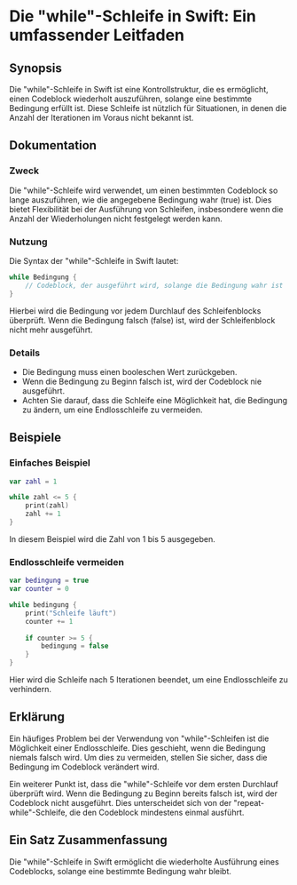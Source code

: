 <!--
Meta Description: # Die "while"-Schleife in Swift: Ein umfassender Leitfaden ## Synopsis Die "while"-Schleife in Swift ist eine Kontrollstruktur, die es ermöglicht, ein...
Meta Keywords: die, bedingung, while, schleife, ist
-->

# Die "while"-Schleife in Swift: Ein umfassender Leitfaden

## Synopsis
Die "while"-Schleife in Swift ist eine Kontrollstruktur, die es ermöglicht, einen Codeblock wiederholt auszuführen, solange eine bestimmte Bedingung erfüllt ist. Diese Schleife ist nützlich für Situationen, in denen die Anzahl der Iterationen im Voraus nicht bekannt ist.

## Dokumentation
### Zweck
Die "while"-Schleife wird verwendet, um einen bestimmten Codeblock so lange auszuführen, wie die angegebene Bedingung wahr (true) ist. Dies bietet Flexibilität bei der Ausführung von Schleifen, insbesondere wenn die Anzahl der Wiederholungen nicht festgelegt werden kann.

### Nutzung
Die Syntax der "while"-Schleife in Swift lautet:

```swift
while Bedingung {
    // Codeblock, der ausgeführt wird, solange die Bedingung wahr ist
}
```

Hierbei wird die Bedingung vor jedem Durchlauf des Schleifenblocks überprüft. Wenn die Bedingung falsch (false) ist, wird der Schleifenblock nicht mehr ausgeführt.

### Details
- Die Bedingung muss einen booleschen Wert zurückgeben.
- Wenn die Bedingung zu Beginn falsch ist, wird der Codeblock nie ausgeführt.
- Achten Sie darauf, dass die Schleife eine Möglichkeit hat, die Bedingung zu ändern, um eine Endlosschleife zu vermeiden.

## Beispiele
### Einfaches Beispiel

```swift
var zahl = 1

while zahl <= 5 {
    print(zahl)
    zahl += 1
}
```
In diesem Beispiel wird die Zahl von 1 bis 5 ausgegeben.

### Endlosschleife vermeiden

```swift
var bedingung = true
var counter = 0

while bedingung {
    print("Schleife läuft")
    counter += 1
    
    if counter >= 5 {
        bedingung = false
    }
}
```
Hier wird die Schleife nach 5 Iterationen beendet, um eine Endlosschleife zu verhindern.

## Erklärung
Ein häufiges Problem bei der Verwendung von "while"-Schleifen ist die Möglichkeit einer Endlosschleife. Dies geschieht, wenn die Bedingung niemals falsch wird. Um dies zu vermeiden, stellen Sie sicher, dass die Bedingung im Codeblock verändert wird.

Ein weiterer Punkt ist, dass die "while"-Schleife vor dem ersten Durchlauf überprüft wird. Wenn die Bedingung zu Beginn bereits falsch ist, wird der Codeblock nicht ausgeführt. Dies unterscheidet sich von der "repeat-while"-Schleife, die den Codeblock mindestens einmal ausführt.

## Ein Satz Zusammenfassung
Die "while"-Schleife in Swift ermöglicht die wiederholte Ausführung eines Codeblocks, solange eine bestimmte Bedingung wahr bleibt.